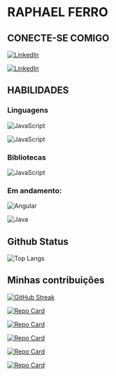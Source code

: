 # RAPHAEL FERRO

## CONECTE-SE COMIGO

[![LinkedIn](https://img.shields.io/badge/LinkedIn-000?style=for-the-badge&logo=linkedin&logoColor=0E76A8)](linkedin.com/in/raphael-ferro-628597244/)

[![LinkedIn](https://img.shields.io/badge/LinkedIn-000?style=for-the-badge&logo=github&logoColor=00000)](https://github.com/rhferro/)

## HABILIDADES

### Linguagens

![JavaScript](https://img.shields.io/badge/JavaScript-000?style=for-the-badge&logo=javascript)

![JavaScript](https://img.shields.io/badge/Typescript-000?style=for-the-badge&logo=typescript)

### Bibliotecas

![JavaScript](https://img.shields.io/badge/React-000?style=for-the-badge&logo=react)

### Em andamento:

![Angular](https://img.shields.io/badge/Angular-000?style=for-the-badge&logo=angular&logoColor=C3002F)

![Java](https://img.shields.io/badge/Java-000?style=for-the-badge&logo=java)

## Github Status

![Top Langs](https://github-readme-stats-git-masterrstaa-rickstaa.vercel.app/api/top-langs/?username=rhferro&layout=compact&bg_color=000&border_color=30A3DC&title_color=E94D5F&text_color=FFF)

## Minhas contribuições

[![GitHub Streak](https://streak-stats.demolab.com/?user=rhferro&theme=bear&background=000&border=30A3DC&dates=FFF)](https://git.io/streak-stats)

[![Repo Card](https://github-readme-stats.vercel.app/api/pin/?username=rhferro&repo=mangasEmanhwas&bg_color=000&border_color=30A3DC&show_icons=true&icon_color=30A3DC&title_color=E94D5F&text_color=FFF)](https://github.com/SEUUSERNAME/SEUREPOSITORIO)

[![Repo Card](https://github-readme-stats.vercel.app/api/pin/?username=rhferro&repo=Api-gitHub&bg_color=000&border_color=30A3DC&show_icons=true&icon_color=30A3DC&title_color=E94D5F&text_color=FFF)](https://github.com/SEUUSERNAME/SEUREPOSITORIO)

[![Repo Card](https://github-readme-stats.vercel.app/api/pin/?username=rhferro&repo=pokedex&bg_color=000&border_color=30A3DC&show_icons=true&icon_color=30A3DC&title_color=E94D5F&text_color=FFF)](https://github.com/SEUUSERNAME/SEUREPOSITORIO)

[![Repo Card](https://github-readme-stats.vercel.app/api/pin/?username=rhferro&repo=conversores&bg_color=000&border_color=30A3DC&show_icons=true&icon_color=30A3DC&title_color=E94D5F&text_color=FFF)](https://github.com/SEUUSERNAME/SEUREPOSITORIO)

[![Repo Card](https://github-readme-stats.vercel.app/api/pin/?username=rhferro&repo=reactreminder-maisprati&bg_color=000&border_color=30A3DC&show_icons=true&icon_color=30A3DC&title_color=E94D5F&text_color=FFF)](https://github.com/SEUUSERNAME/SEUREPOSITORIO)
